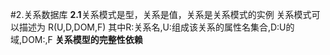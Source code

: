 #2.关系数据库
**2.1**关系模式是型，关系是值，关系是关系模式的实例
关系模式可以描述为 R(U,D,DOM,F)
其中R:关系名,U:组成该关系的属性名集合,D:U的域,DOM:,F
**关系模型的完整性依赖**